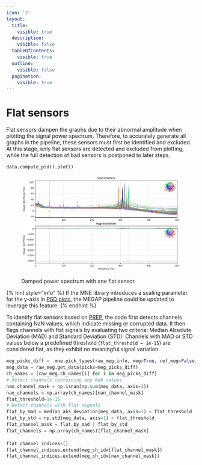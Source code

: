 ```yaml
---
icon: '2'
layout:
  title:
    visible: true
  description:
    visible: false
  tableOfContents:
    visible: true
  outline:
    visible: false
  pagination:
    visible: true
---
```


# Flat sensors

Flat sensors dampen the graphs due to their abnormal amplitude when plotting the signal power spectrum. Therefore, to accurately generate all graphs in the pipeline, these sensors must first be identified and excluded. At this stage, only flat sensors are detected and excluded from plotting, while the full detection of bad sensors is postponed to later steps.

```python
data.compute_psd().plot()
```

<figure><img src="../.gitbook/assets/flat.png" alt="Example of Flat sensors on PSD plot" width="563"><figcaption><p>Damped power spectrum with one flat sensor</p></figcaption></figure>

{% hint style="info" %}
If the MNE library introduces a scaling parameter for the y-axis in [PSD plots](https://mne.tools/stable/generated/mne.time_frequency.Spectrum.html#mne.time_frequency.Spectrum.plot), the MEGAP pipeline could be updated to leverage this feature.&#x20;
{% endhint %}

To identify flat sensors based on [PREP](https://www.frontiersin.org/journals/neuroinformatics/articles/10.3389/fninf.2015.00016/full), the code first detects channels containing NaN values, which indicate missing or corrupted data. It then flags channels with flat signals by evaluating two criteria: Median Absolute Deviation (MAD) and Standard Deviation (STD). Channels with MAD or STD values below a predefined threshold (`flat_threshold = 1e-15`) are considered flat, as they exhibit no meaningful signal variation.&#x20;

```python
meg_picks_diff =  mne.pick_types(raw_meg.info, meg=True, ref_meg=False)
meg_data = raw_meg.get_data(picks=meg_picks_diff)
ch_names = [raw_meg.ch_names[i] for i in meg_picks_diff]
# Detect channels containing any NaN values
nan_channel_mask = np.isnan(np.sum(meg_data, axis=1))
nan_channels = np.array(ch_names)[nan_channel_mask]
flat_threshold=1e-15
# Detect channels with flat signals
flat_by_mad = median_abs_deviation(meg_data, axis=1) < flat_threshold
flat_by_std = np.std(meg_data, axis=1) < flat_threshold
flat_channel_mask = flat_by_mad | flat_by_std
flat_channels = np.array(ch_names)[flat_channel_mask]

flat_channel_indices=[]
flat_channel_indices.extend(meg_ch_idx[flat_channel_mask])
flat_channel_indices.extend(meg_ch_idx[nan_channel_mask])

```
